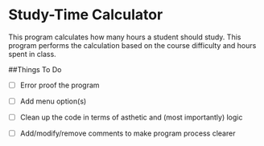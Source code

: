 # Study-Time Calculator 
This program calculates how many hours a student should study. This program performs the calculation based on the course difficulty and hours spent in class. 

##Things To Do  

- [ ] Error proof the program 
- [ ] Add menu option(s)
- [ ] Clean up the code in terms of asthetic and (most importantly) logic 
- [ ] Add/modify/remove comments to make program process clearer 






